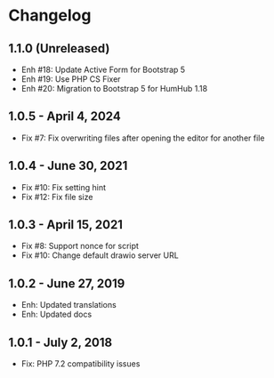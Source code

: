Changelog
=========

1.1.0 (Unreleased)
----------------------
- Enh #18: Update Active Form for Bootstrap 5
- Enh #19: Use PHP CS Fixer
- Enh #20: Migration to Bootstrap 5 for HumHub 1.18

1.0.5 - April 4, 2024
----------------------
- Fix #7: Fix overwriting files after opening the editor for another file

1.0.4 - June 30, 2021
----------------------
- Fix #10: Fix setting hint
- Fix #12: Fix file size

1.0.3 - April 15, 2021
----------------------
- Fix #8: Support nonce for script
- Fix #10: Change default drawio server URL


1.0.2 - June 27, 2019
---------------------
- Enh: Updated translations
- Enh: Updated docs


1.0.1 - July 2, 2018
---------------------
- Fix: PHP 7.2 compatibility issues
